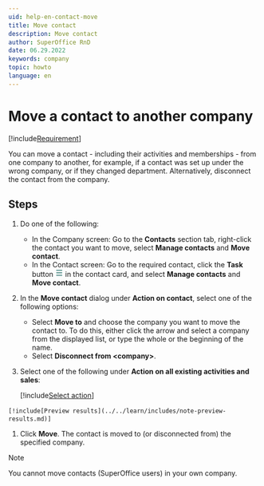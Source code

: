 ```yaml
---
uid: help-en-contact-move
title: Move contact
description: Move contact
author: SuperOffice RnD
date: 06.29.2022
keywords: company
topic: howto
language: en
---
```


# Move a contact to another company

[!include[Requirement](../../learn/includes/note-req-manage-entities.md)]

You can move a contact - including their activities and memberships - from one company to another, for example, if a contact was set up under the wrong company, or if they changed department. Alternatively, disconnect the contact from the company.

## Steps

1. Do one of the following:

    * In the Company screen: Go to the **Contacts** section tab, right-click the contact you want to move, select **Manage contacts** and **Move contact**.
    * In the Contact screen: Go to the required contact, click the **Task** button ![icon][img2] in the contact card, and select **Manage contacts** and **Move contact**.

1. In the **Move contact** dialog under **Action on contact**, select one of the following options:
    * Select **Move to** and choose the company you want to move the contact to. To do this, either click the arrow and select a company from the displayed list, or type the whole or the beginning of the name.
    * Select **Disconnect from &lt;company&gt;**.

1. Select one of the following under **Action on all existing activities and sales**:

    [!include[Select action](../../learn/includes/select-action-on-activity.md)]

<!-- markdownlint-disable-next-line MD046 -->
    [!include[Preview results](../../learn/includes/note-preview-results.md)]

1. Click **Move**. The contact is moved to (or disconnected from) the specified company.

> [!NOTE]
> You cannot move contacts (SuperOffice users) in your own company.

<!-- Referenced links -->

<!-- Referenced images -->
[img2]: ../../../media/icons/btn-menu.png
